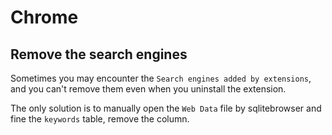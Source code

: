 # Chrome

## Remove the search engines

Sometimes you may encounter the `Search engines added by extensions`, and you can't remove them even when you uninstall the extension.

The only solution is to manually open the `Web Data` file by sqlitebrowser and fine the `keywords` table, remove the column.
